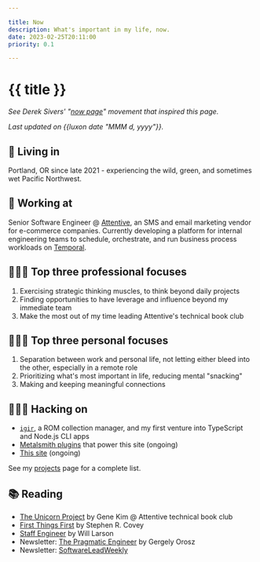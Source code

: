 ```yaml
---

title: Now
description: What's important in my life, now.
date: 2023-02-25T20:11:00
priority: 0.1

---
```


# {{ title }}

_See Derek Sivers' "[now page](https://nownownow.com/about)" movement that inspired this page._

_Last updated on {{luxon date "MMM d, yyyy"}}._

## 📍 Living in

Portland, OR since late 2021 - experiencing the wild, green, and sometimes wet Pacific Northwest.

## 🏢 Working at

Senior Software Engineer @ [Attentive](https://www.attentive.com/), an SMS and email marketing vendor for e-commerce companies. Currently developing a platform for internal engineering teams to schedule, orchestrate, and run business process workloads on [Temporal](https://temporal.io/).

## 👨🏻‍💼️ Top three professional focuses

1. Exercising strategic thinking muscles, to think beyond daily projects
2. Finding opportunities to have leverage and influence beyond my immediate team
3. Make the most out of my time leading Attentive's technical book club

## 🧘🏻‍♂️ Top three personal focuses

1. Separation between work and personal life, not letting either bleed into the other, especially in a remote role
2. Prioritizing what's most important in life, reducing mental "snacking"
3. Making and keeping meaningful connections

## 👨🏻‍💻 Hacking on

- [`igir`](https://github.com/emmercm/igir), a ROM collection manager, and my first venture into TypeScript and Node.js CLI apps
- [Metalsmith plugins](https://github.com/emmercm/metalsmith-plugins) that power this site (ongoing)
- [This site](https://github.com/emmercm/www) (ongoing)

See my [projects](/projects) page for a complete list.

## 📚 Reading

- [The Unicorn Project](https://itrevolution.com/product/the-unicorn-project/) by Gene Kim @ Attentive technical book club
- [First Things First](https://www.goodreads.com/book/show/36071.First_Things_First) by Stephen R. Covey
- [Staff Engineer](https://staffeng.com/book) by Will Larson
- Newsletter: [The Pragmatic Engineer](https://www.pragmaticengineer.com/) by Gergely Orosz
- Newsletter: [SoftwareLeadWeekly](https://softwareleadweekly.com/)
